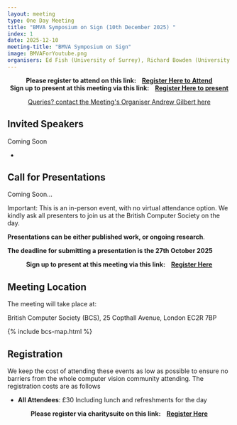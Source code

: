```yaml
---
layout: meeting
type: One Day Meeting
title: "BMVA Symposium on Sign (10th December 2025) "
index: 1
date: 2025-12-10
meeting-title: "BMVA Symposium on Sign"
image: BMVAForYoutube.png
organisers: Ed Fish (University of Surrey), Richard Bowden (University of Surrey),
---
```


<div class="alert mt-3 alert-info" style="text-align:center;">
<span><strong>Please register to attend on this link: &nbsp;&nbsp;
<a class="btn btn-warning" role="button" href="https://bmva.charitysuite.com/events/pmvihyso">Register Here to Attend</a></strong></span>
</div>

<div class="alert mt-3 alert-info" style="text-align:center;">
<span><strong>Sign up to present at this meeting via this link: &nbsp;&nbsp;
<a class="btn btn-warning" role="button" href="https://bmva.charitysuite.com/forms/y3tedpnu">Register Here to present</a></strong></span>
</div>

<p style="text-align: center;">
<a class="btn btn-info" role="button" href="mailto:a.gilbert@surrey.ac.uk">Queries? contact the Meeting's Organiser Andrew Gilbert here</a></p>

## Invited Speakers

Coming Soon

* 


## Call for Presentations

Coming Soon...

Important: This is an in-person event, with no virtual attendance option. We kindly ask all
presenters to join us at the British Computer Society on the day.

**Presentations can be either published work, or ongoing research**. 

**The deadline for submitting a presentation is the 27th October 2025**

<div class="alert mt-3 alert-info" style="text-align:center;">
<span><strong>Sign up to present at this meeting via this link: &nbsp;&nbsp;
<a class="btn btn-warning" role="button" href="https://bmva.charitysuite.com/forms/y3tedpnu">Register Here</a></strong></span>
</div>

## Meeting Location

The meeting will take place at:

British Computer Society (BCS), 25 Copthall Avenue, London EC2R 7BP

{% include bcs-map.html %}

## Registration

We keep the cost of attending these events as low as possible to ensure no barriers from the whole computer vision community attending. 
The registration costs are as follows 
- **All Attendees**:  £30
Including lunch and refreshments for the day


<div class="alert mt-3 alert-info" style="text-align:center;">
<span><strong>Please register via charitysuite on this link: &nbsp;&nbsp;
<a class="btn btn-warning" role="button" href="https://bmva.charitysuite.com/events/pmvihyso">Register Here</a></strong></span>
</div>




